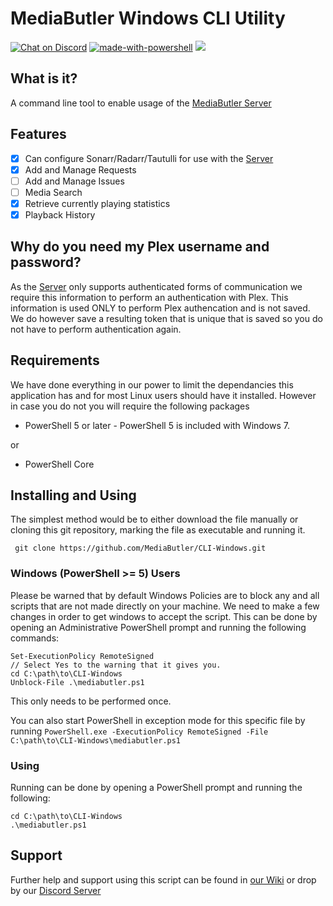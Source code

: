 # MediaButler Windows CLI Utility

[![Chat on Discord](https://img.shields.io/discord/379374148436230144.svg)](https://discord.gg/nH9t5sm)
[![made-with-powershell](https://img.shields.io/badge/Made%20with-Powershell-1f425f.svg)](https://github.com/PowerShell/PowerShell)
[![](https://badge-size.herokuapp.com/MediaButler/CLI-Windows/master/mediabutler.ps1)](https://github.com/MediaButler/CLI-Windows/blob/master/mediabutler.ps1)

## What is it?

A command line tool to enable usage of the [MediaButler Server](https://github.com/MediaButler/Server)

## Features

 - [x] Can configure Sonarr/Radarr/Tautulli for use with the [Server](https://github.com/MediaButler/Server)
 - [x] Add and Manage Requests
 - [ ] Add and Manage Issues
 - [ ] Media Search
 - [x] Retrieve currently playing statistics
 - [x] Playback History

 ## Why do you need my Plex username and password?

 As the [Server](https://github.com/MediaButler/Server) only supports authenticated forms of communication we require this information to perform an authentication with Plex. This information is used ONLY to perform Plex authencation and is not saved. We do however save a resulting token that is unique that is saved so you do not have to perform authentication again.

 ## Requirements

 We have done everything in our power to limit the dependancies this application has and for most Linux users should have it installed. However in case you do not you will require the following packages

  - PowerShell 5 or later - PowerShell 5 is included with Windows 7.

  or

  - PowerShell Core

 ## Installing and Using

 The simplest method would be to either download the file manually or cloning this git repository, marking the file as executable and running it.

     git clone https://github.com/MediaButler/CLI-Windows.git

### Windows (PowerShell >= 5) Users

Please be warned that by default Windows Policies are to block any and all scripts that are not made directly on your machine. We need to make a few changes in order to get windows to accept the script. This can be done by opening an Administrative PowerShell prompt and running the following commands:

    Set-ExecutionPolicy RemoteSigned
    // Select Yes to the warning that it gives you.
    cd C:\path\to\CLI-Windows
    Unblock-File .\mediabutler.ps1

This only needs to be performed once.

You can also start PowerShell in exception mode for this specific file by running `PowerShell.exe -ExecutionPolicy RemoteSigned -File C:\path\to\CLI-Windows\mediabutler.ps1`

### Using

Running can be done by opening a PowerShell prompt and running the following:

    cd C:\path\to\CLI-Windows
    .\mediabutler.ps1

## Support

Further help and support using this script can be found in [our Wiki](https://github.com/MediaButler/Wiki/wiki) or drop by our [Discord Server](https://discord.gg/nH9t5sm)